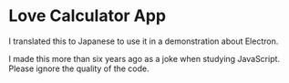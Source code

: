 Love Calculator App
=================

I translated this to Japanese to use it in a demonstration about Electron.

I made this more than six years ago as a joke when studying JavaScript. Please ignore the quality of the code. 